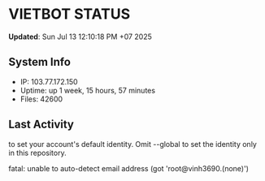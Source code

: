 # VIETBOT STATUS
**Updated**: Sun Jul 13 12:10:18 PM +07 2025

## System Info
- IP: 103.77.172.150
- Uptime: up 1 week, 15 hours, 57 minutes
- Files: 42600

## Last Activity

to set your account's default identity.
Omit --global to set the identity only in this repository.

fatal: unable to auto-detect email address (got 'root@vinh3690.(none)')
